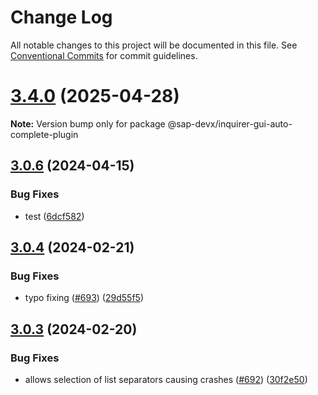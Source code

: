 # Change Log

All notable changes to this project will be documented in this file.
See [Conventional Commits](https://conventionalcommits.org) for commit guidelines.

# [3.4.0](https://github.com/SAP/inquirer-gui/compare/v3.3.0...v3.4.0) (2025-04-28)

**Note:** Version bump only for package @sap-devx/inquirer-gui-auto-complete-plugin

## [3.0.6](https://github.com/SAP/inquirer-gui/compare/v3.0.5...v3.0.6) (2024-04-15)

### Bug Fixes

- test ([6dcf582](https://github.com/SAP/inquirer-gui/commit/6dcf5822a596cdf75470916c9105c6f29a0298e0))

## [3.0.4](https://github.com/SAP/inquirer-gui/compare/v3.0.3...v3.0.4) (2024-02-21)

### Bug Fixes

- typo fixing ([#693](https://github.com/SAP/inquirer-gui/issues/693)) ([29d55f5](https://github.com/SAP/inquirer-gui/commit/29d55f544239d4e3ef37c4a87cec3716ea7895b7))

## [3.0.3](https://github.com/SAP/inquirer-gui/compare/v3.0.2...v3.0.3) (2024-02-20)

### Bug Fixes

- allows selection of list separators causing crashes ([#692](https://github.com/SAP/inquirer-gui/issues/692)) ([30f2e50](https://github.com/SAP/inquirer-gui/commit/30f2e50495fad128258b6f5cbbacb2d97a0937ca))
